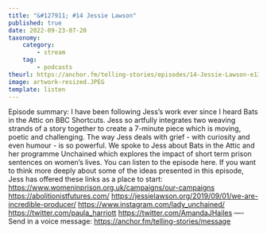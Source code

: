 ```yaml
---
title: "&#127911; #14 Jessie Lawson"
published: true
date: 2022-09-23-07-20
taxonomy:
    category:
        - stream
    tag:
        - podcasts
theurl: https://anchor.fm/telling-stories/episodes/14-Jessie-Lawson-e137qau
image: artwork-resized.JPEG
template: listen
---
```


Episode summary: I have been following Jess&rsquo;s work ever since I heard Bats in the Attic on BBC Shortcuts. Jess so artfully integrates two weaving strands of a story together to create a 7-minute piece which is moving, poetic and challenging. The way Jess deals with grief - with curiosity and even humour - is so powerful. We spoke to Jess about Bats in the Attic and her programme Unchained which explores the impact of short term prison sentences on women&rsquo;s lives. You can listen to the episode here. If you want to think more deeply about some of the ideas presented in this episode, Jess has offered these links as a place to start: https://www.womeninprison.org.uk/campaigns/our-campaigns https://abolitionistfutures.com/ https://jessielawson.org/2019/09/01/we-are-incredible-producer/ https://www.instagram.com/lady_unchained/ https://twitter.com/paula_harriott https://twitter.com/AmandaJHailes &mdash;- Send in a voice message: https://anchor.fm/telling-stories/message
